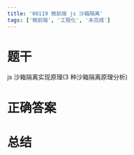 ```yaml
---
title: '00119 微前端 js 沙箱隔离'
tags: ['微前端', '工程化', '未完成']
---
```


# 题干

js 沙箱隔离实现原理(3 种沙箱隔离原理分析)

# 正确答案



# 总结



<script>
  function func() {

  }
  
</script>